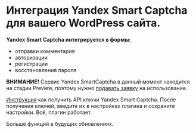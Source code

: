 
# Интеграция Yandex Smart Captcha для вашего WordPress сайта. #

**Yandex Smart Captcha интегрируется в формы:**
* отправки комментария
* авторизации
* регистрации
* восстановления пароля

**ВНИМАНИЕ!** Сервис Yandex SmartCaptcha в данный момент находится на стадии Preview, поэтому нужно [подавать заявку](https://cloud.yandex.ru/services/smartcaptcha) на использование.

[Инструкция](https://cloud.yandex.ru/docs/smartcaptcha/quickstart) как получить API ключи Yandex Smart Captcha.
После получения ключей, введите их в настройках плагина и сохраните настройки. Всё, плагин работает.

Больше функций в будущих обновлениях.